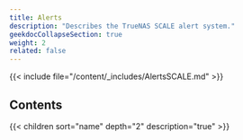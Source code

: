 ```yaml
---
title: Alerts
description: "Describes the TrueNAS SCALE alert system."
geekdocCollapseSection: true
weight: 2
related: false
---
```


{{< include file="/content/_includes/AlertsSCALE.md" >}}

## Contents

{{< children sort="name" depth="2" description="true" >}}

